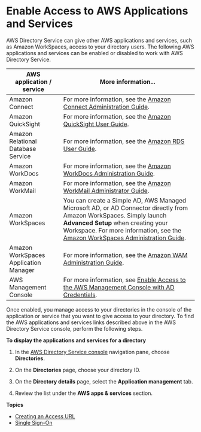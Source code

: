 # Enable Access to AWS Applications and Services<a name="ms_ad_manage_apps_services"></a>

AWS Directory Service can give other AWS applications and services, such as Amazon WorkSpaces, access to your directory users\. The following AWS applications and services can be enabled or disabled to work with AWS Directory Service\.


| AWS application / service | More information\.\.\. | 
| --- | --- | 
| Amazon Connect | For more information, see the [Amazon Connect Administration Guide](https://docs.aws.amazon.com/connect/latest/adminguide/what-is-amazon-connect.html)\. | 
| Amazon QuickSight | For more information, see the [Amazon QuickSight User Guide](https://docs.aws.amazon.com/quicksight/latest/user/welcome.html)\. | 
| Amazon Relational Database Service | For more information, see the [Amazon RDS User Guide](https://docs.aws.amazon.com/AmazonRDS/latest/UserGuide/)\. | 
| Amazon WorkDocs | For more information, see the [Amazon WorkDocs Administration Guide](https://docs.aws.amazon.com/workdocs/latest/adminguide/)\. | 
| Amazon WorkMail |  For more information, see the [Amazon WorkMail Administrator Guide](https://docs.aws.amazon.com/workmail/latest/adminguide/)\.  | 
| Amazon WorkSpaces |  You can create a Simple AD, AWS Managed Microsoft AD, or AD Connector directly from Amazon WorkSpaces\. Simply launch **Advanced Setup** when creating your Workspace\. For more information, see the [Amazon WorkSpaces Administration Guide](https://docs.aws.amazon.com/workspaces/latest/adminguide/)\.  | 
| Amazon WorkSpaces Application Manager | For more information, see the [Amazon WAM Administration Guide](http://docs.aws.amazon.com/wam/latest/adminguide/)\. | 
| AWS Management Console | For more information, see [Enable Access to the AWS Management Console with AD Credentials](ms_ad_management_console_access.md)\. | 

Once enabled, you manage access to your directories in the console of the application or service that you want to give access to your directory\. To find the AWS applications and services links described above in the AWS Directory Service console, perform the following steps\.

**To display the applications and services for a directory**

1. In the [AWS Directory Service console](https://console.aws.amazon.com/directoryservicev2/) navigation pane, choose **Directories**\.

1. On the **Directories** page, choose your directory ID\.

1. On the **Directory details** page, select the **Application management** tab\.

1. Review the list under the **AWS apps & services** section\.

**Topics**
+ [Creating an Access URL](ms_ad_create_access_url.md)
+ [Single Sign\-On](ms_ad_single_sign_on.md)